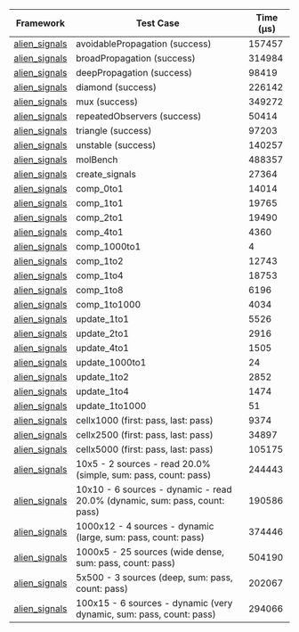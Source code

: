 | Framework | Test Case | Time (μs) |
| --- | --- | --- |
| [alien_signals](https://github.com/medz/alien-signals-dart) | avoidablePropagation (success) | 157457 |
| [alien_signals](https://github.com/medz/alien-signals-dart) | broadPropagation (success) | 314984 |
| [alien_signals](https://github.com/medz/alien-signals-dart) | deepPropagation (success) | 98419 |
| [alien_signals](https://github.com/medz/alien-signals-dart) | diamond (success) | 226142 |
| [alien_signals](https://github.com/medz/alien-signals-dart) | mux (success) | 349272 |
| [alien_signals](https://github.com/medz/alien-signals-dart) | repeatedObservers (success) | 50414 |
| [alien_signals](https://github.com/medz/alien-signals-dart) | triangle (success) | 97203 |
| [alien_signals](https://github.com/medz/alien-signals-dart) | unstable (success) | 140257 |
| [alien_signals](https://github.com/medz/alien-signals-dart) | molBench | 488357 |
| [alien_signals](https://github.com/medz/alien-signals-dart) | create_signals | 27364 |
| [alien_signals](https://github.com/medz/alien-signals-dart) | comp_0to1 | 14014 |
| [alien_signals](https://github.com/medz/alien-signals-dart) | comp_1to1 | 19765 |
| [alien_signals](https://github.com/medz/alien-signals-dart) | comp_2to1 | 19490 |
| [alien_signals](https://github.com/medz/alien-signals-dart) | comp_4to1 | 4360 |
| [alien_signals](https://github.com/medz/alien-signals-dart) | comp_1000to1 | 4 |
| [alien_signals](https://github.com/medz/alien-signals-dart) | comp_1to2 | 12743 |
| [alien_signals](https://github.com/medz/alien-signals-dart) | comp_1to4 | 18753 |
| [alien_signals](https://github.com/medz/alien-signals-dart) | comp_1to8 | 6196 |
| [alien_signals](https://github.com/medz/alien-signals-dart) | comp_1to1000 | 4034 |
| [alien_signals](https://github.com/medz/alien-signals-dart) | update_1to1 | 5526 |
| [alien_signals](https://github.com/medz/alien-signals-dart) | update_2to1 | 2916 |
| [alien_signals](https://github.com/medz/alien-signals-dart) | update_4to1 | 1505 |
| [alien_signals](https://github.com/medz/alien-signals-dart) | update_1000to1 | 24 |
| [alien_signals](https://github.com/medz/alien-signals-dart) | update_1to2 | 2852 |
| [alien_signals](https://github.com/medz/alien-signals-dart) | update_1to4 | 1474 |
| [alien_signals](https://github.com/medz/alien-signals-dart) | update_1to1000 | 51 |
| [alien_signals](https://github.com/medz/alien-signals-dart) | cellx1000 (first: pass, last: pass) | 9374 |
| [alien_signals](https://github.com/medz/alien-signals-dart) | cellx2500 (first: pass, last: pass) | 34897 |
| [alien_signals](https://github.com/medz/alien-signals-dart) | cellx5000 (first: pass, last: pass) | 105175 |
| [alien_signals](https://github.com/medz/alien-signals-dart) | 10x5 - 2 sources - read 20.0% (simple, sum: pass, count: pass) | 244443 |
| [alien_signals](https://github.com/medz/alien-signals-dart) | 10x10 - 6 sources - dynamic - read 20.0% (dynamic, sum: pass, count: pass) | 190586 |
| [alien_signals](https://github.com/medz/alien-signals-dart) | 1000x12 - 4 sources - dynamic (large, sum: pass, count: pass) | 374446 |
| [alien_signals](https://github.com/medz/alien-signals-dart) | 1000x5 - 25 sources (wide dense, sum: pass, count: pass) | 504190 |
| [alien_signals](https://github.com/medz/alien-signals-dart) | 5x500 - 3 sources (deep, sum: pass, count: pass) | 202067 |
| [alien_signals](https://github.com/medz/alien-signals-dart) | 100x15 - 6 sources - dynamic (very dynamic, sum: pass, count: pass) | 294066 |
